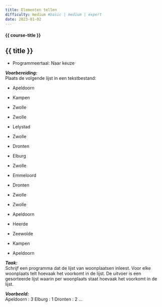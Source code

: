 ```yaml
---
title: Elementen tellen
difficulty: medium #basic | medium | expert
date: 2023-01-02
---
```


#### {{ course-title }}

## {{ title }}

* Programmeertaal: Naar keuze

***Voorbereiding:***  
Plaats de volgende lijst in een tekstbestand:

- Apeldoorn

- Kampen

- Zwolle

- Zwolle

- Lelystad

- Zwolle

- Dronten

- Elburg

- Zwolle

- Emmeloord

- Dronten

- Zwolle

- Zwolle

- Apeldoorn

- Heerde

- Zeewolde

- Kampen

- Apeldoorn

***Taak:***  
Schrijf een programma dat de lijst van woonplaatsen inleest. Voor elke
woonplaats telt hoevaak het voorkomt in de lijst. De uitvoer is een
gesorteerde lijst waarin per woonplaats staat hoevaak het voorkomt in de
lijst.

***Voorbeeld:***  
Apeldoorn : 3 Elburg : 1 Dronten : 2 ...
